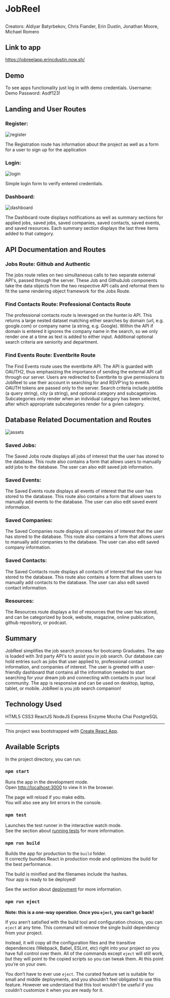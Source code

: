 # JobReel

##
Creators:
Aldiyar Batyrbekov, Chris Fiander, Erin Dustin, Jonathan Moore, Michael Romero

## Link to app

https://jobreelapp.erincdustin.now.sh/

## Demo

To see apps functionality just log in with demo credentials.
Username: Demo
Password: Asdf123!

## Landing and User Routes

### Register:

![register](/src/images/registerpicture.jpg)

The Registration route has information about the project as well as a form for a user to sign up for the application

### Login:
![login](/src/images/loginpicture.jpg "Login")

Simple login form to verify entered credentials.

### Dashboard:

![dashboard](src/images/dashboardpic.jpg "Dashboard-screen")

The Dashboard route displays notifications as well as summary sections for applied jobs, saved jobs, saved companies, saved contacts, saved events, and saved resources. Each summary section displays the last three items added to that category.


## API Documentation and Routes

### Jobs Route: Github and Authentic

The jobs route relies on two simultaneous calls to two separate external API's, passed through the server. These Job and GithubJob components take the data objects from the two respective API calls and reformat them to fit the same rendering object framework for the Jobs Route.

### Find Contacts Route: Professional Contacts Route

The professional contacts route is leveraged on the hunter.io API. This returns a large nested dataset matching either searches by domain (url, e.g. google.com) or company name (a string, e.g. Google). Within the API if domain is entered it ignores the company name in the search, so we only render one at a time as text is added to either input. Additional optional search criteria are seniority and department. 

### Find Events Route: Eventbrite Route

The Find Events route uses the eventbrite API. The API is guarded with OAUTH2, thus emphasizing the importance of sending the external API call through our server. Users are redirected to Eventbrite to give permissions to JobReel to use their account in searching for and RSVP'ing to events. OAUTH tokens are passed only to the server. Search criteria include jobtitle (a query string), city (a string), and optional category and subcagetories. Subcategories only render  when an indvidual category has been selected, after which appropriate subcategories render for a gvien category. 

## Database Related Documentation and Routes

![assets](src/images/savedassetsimage.jpg "saved-assets-example")

### Saved Jobs:

The Saved Jobs route displays all jobs of interest that the user has stored to the database. This route also contains a form that allows users to manually add jobs to the database. The user can also edit saved job information.

### Saved Events:

The Saved Events route displays all events of interest that the user has stored to the database. This route also contains a form that allows users to manually add events to the database. The user can also edit saved event information.

### Saved Companies:

The Saved Companies route displays all companies of interest that the user has stored to the database. This route also contains a form that allows users to manually add companies to the database. The user can also edit saved company information.

### Saved Contacts:

The Saved Contacts route displays all contacts of interest that the user has stored to the database. This route also contains a form that allows users to manually add contacts to the database. The user can also edit saved contact information.

### Resources:

The Resources route displays a list of resources that the user has stored, and can be categorized by book, website, magazine, online publication, github repository, or podcast.

## Summary

JobReel simplifies the job search process for bootcamp Graduates. The app is loaded with 3rd party API's to assist you in job search. Our database can hold entries such as jobs that user applied to, professional contact information, and companies of interest. The user is greeted with a user-friendly dashboard that contains all the information needed to start searching for your dream job and connecting with contacts in your local community. The app is responsive and can be used on desktop, laptop, tablet, or mobile. JobReel is you job search companion!

## Technology Used

HTML5
CSS3
ReactJS
NodeJS
Express
Enzyme
Mocha
Chai
PostgreSQL







________________________________________________________________________________________________________________________________________

This project was bootstrapped with [Create React App](https://github.com/facebook/create-react-app).

## Available Scripts

In the project directory, you can run:

### `npm start`

Runs the app in the development mode.<br>
Open [http://localhost:3000](http://localhost:3000) to view it in the browser.

The page will reload if you make edits.<br>
You will also see any lint errors in the console.

### `npm test`

Launches the test runner in the interactive watch mode.<br>
See the section about [running tests](https://facebook.github.io/create-react-app/docs/running-tests) for more information.

### `npm run build`

Builds the app for production to the `build` folder.<br>
It correctly bundles React in production mode and optimizes the build for the best performance.

The build is minified and the filenames include the hashes.<br>
Your app is ready to be deployed!

See the section about [deployment](https://facebook.github.io/create-react-app/docs/deployment) for more information.

### `npm run eject`

**Note: this is a one-way operation. Once you `eject`, you can’t go back!**

If you aren’t satisfied with the build tool and configuration choices, you can `eject` at any time. This command will remove the single build dependency from your project.

Instead, it will copy all the configuration files and the transitive dependencies (Webpack, Babel, ESLint, etc) right into your project so you have full control over them. All of the commands except `eject` will still work, but they will point to the copied scripts so you can tweak them. At this point you’re on your own.

You don’t have to ever use `eject`. The curated feature set is suitable for small and middle deployments, and you shouldn’t feel obligated to use this feature. However we understand that this tool wouldn’t be useful if you couldn’t customize it when you are ready for it.
